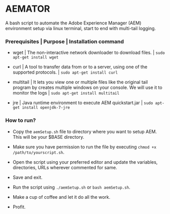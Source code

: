 # AEMATOR
A bash script to automate the Adobe Experience Manager (AEM) environment setup via linux terminal, start to end with multi-tail logging.

### Prerequisites | Purpose | Installation command

* wget | The non-interactive network downloader to download files. | ```sudo apt-get install wget```

* curl | A tool to transfer data from or to a server, using one of the supported protocols. | ```sudo apt-get install curl```

* multitail | It lets you view one or multiple  files  like the  original  tail  program by creates multiple windows on your console. We will use it to monitor the logs | ```sudo apt-get install multitail```

* jre | Java runtime environment to execute AEM quickstart.jar | ```sudo apt-get install openjdk-7-jre```

### How to run?

* Copy the ```aemSetup.sh``` file to directory where you want to setup AEM. This will be your $BASE directory.

* Make sure you have permission to run the file by executing ```chmod +x /path/to/yourscript.sh```.

* Open the script using your preferred editor and update the variables, directories, URLs wherever commented for same.

* Save and exit.

* Run the script using ```./aemSetup.sh``` or ```bash aemSetup.sh```.

* Make a cup of coffee and let it do all the work.

* Profit.
